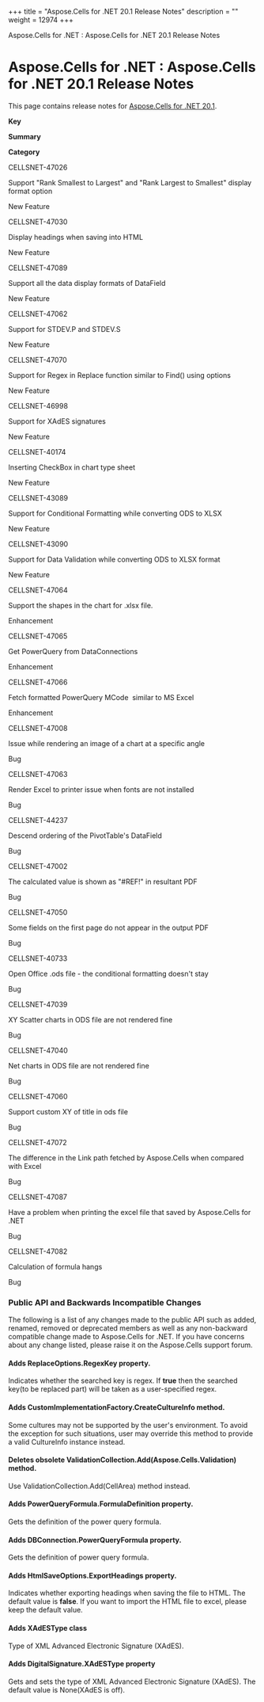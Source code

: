+++
title = "Aspose.Cells for .NET 20.1 Release Notes" 
description = "" 
weight = 12974 
+++

Aspose.Cells for .NET : Aspose.Cells for .NET 20.1 Release Notes  

# Aspose.Cells for .NET : Aspose.Cells for .NET 20.1 Release Notes


This page contains release notes for [Aspose.Cells for .NET 20.1](https://www.nuget.org/packages/Aspose.Cells/20.1.0).

**Key**

**Summary**

**Category**

CELLSNET-47026

Support "Rank Smallest to Largest" and "Rank Largest to Smallest" display format option

New Feature

CELLSNET-47030

Display headings when saving into HTML

New Feature

CELLSNET-47089

Support all the data display formats of DataField

New Feature

CELLSNET-47062

Support for STDEV.P and STDEV.S

New Feature

CELLSNET-47070

Support for Regex in Replace function similar to Find() using options

New Feature

CELLSNET-46998

Support for XAdES signatures

New Feature

CELLSNET-40174

Inserting CheckBox in chart type sheet

New Feature

CELLSNET-43089

Support for Conditional Formatting while converting ODS to XLSX

New Feature

CELLSNET-43090

Support for Data Validation while converting ODS to XLSX format

New Feature

CELLSNET-47064

Support the shapes in the chart for .xlsx file.

Enhancement

CELLSNET-47065

Get PowerQuery from DataConnections

Enhancement

CELLSNET-47066

Fetch formatted PowerQuery MCode  similar to MS Excel

Enhancement

CELLSNET-47008

Issue while rendering an image of a chart at a specific angle

Bug

CELLSNET-47063

Render Excel to printer issue when fonts are not installed

Bug

CELLSNET-44237

Descend ordering of the PivotTable's DataField

Bug

CELLSNET-47002

The calculated value is shown as "#REF!" in resultant PDF

Bug

CELLSNET-47050

Some fields on the first page do not appear in the output PDF

Bug

CELLSNET-40733

Open Office .ods file - the conditional formatting doesn't stay

Bug

CELLSNET-47039

XY Scatter charts in ODS file are not rendered fine

Bug

CELLSNET-47040

Net charts in ODS file are not rendered fine

Bug

CELLSNET-47060

Support custom XY of title in ods file

Bug

CELLSNET-47072

The difference in the Link path fetched by Aspose.Cells when compared with Excel

Bug

CELLSNET-47087

Have a problem when printing the excel file that saved by Aspose.Cells for .NET

Bug

CELLSNET-47082

Calculation of formula hangs

Bug

### Public API and Backwards Incompatible Changes

The following is a list of any changes made to the public API such as added, renamed, removed or deprecated members as well as any non-backward compatible change made to Aspose.Cells for .NET. If you have concerns about any change listed, please raise it on the Aspose.Cells support forum.

#### Adds ReplaceOptions.RegexKey property.

Indicates whether the searched key is regex. If **true** then the searched key(to be replaced part) will be taken as a user-specified regex.

#### Adds CustomImplementationFactory.CreateCultureInfo method.

Some cultures may not be supported by the user's environment. To avoid the exception for such situations, user may override this method to provide a valid CultureInfo instance instead.

#### Deletes obsolete ValidationCollection.Add(Aspose.Cells.Validation) method.

Use ValidationCollection.Add(CellArea) method instead.

#### Adds PowerQueryFormula.FormulaDefinition property.

Gets the definition of the power query formula.

#### Adds DBConnection.PowerQueryFormula property.

Gets the definition of power query formula.

#### Adds HtmlSaveOptions.ExportHeadings property.

Indicates whether exporting headings when saving the file to HTML. The default value is **false**. If you want to import the HTML file to excel, please keep the default value.

#### Adds XAdESType class

Type of XML Advanced Electronic Signature (XAdES).

#### Adds DigitalSignature.XAdESType property

Gets and sets the type of XML Advanced Electronic Signature (XAdES). The default value is None(XAdES is off).

